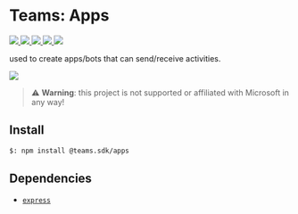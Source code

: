 # Teams: Apps

<p>
    <a href="https://www.npmjs.com/package/@teams.sdk/apps" target="_blank">
        <img src="https://img.shields.io/npm/v/@teams.sdk/apps" />
    </a>
    <a href="https://www.npmjs.com/package/@teams.sdk/apps?activeTab=code" target="_blank">
        <img src="https://img.shields.io/bundlephobia/min/@teams.sdk/apps" />
    </a>
    <a href="https://www.npmjs.com/package/@teams.sdk/apps?activeTab=dependencies" target="_blank">
        <img src="https://img.shields.io/librariesio/release/npm/@teams.sdk/apps" />
    </a>
    <a href="https://www.npmjs.com/package/@teams.sdk/apps" target="_blank">
        <img src="https://img.shields.io/npm/dw/@teams.sdk/apps" />
    </a>
    <a href="https://aacebo.github.io/teams-sdk-js" target="_blank">
        <img src="https://img.shields.io/badge/📖 docs-open-blue" />
    </a>
</p>

used to create apps/bots that can send/receive activities.

<a href="https://aacebo.github.io/teams-sdk-js/2.getting-started.html" target="_blank">
    <img src="https://img.shields.io/badge/📖 Getting Started-blue?style=for-the-badge" />
</a>

> ⚠️ **Warning**: this project is not supported or affiliated with Microsoft in any way!

## Install

```bash
$: npm install @teams.sdk/apps
```

## Dependencies

-   [`express`](https://www.npmjs.com/package/express)
